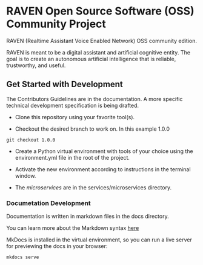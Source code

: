 # RAVEN Open Source Software (OSS) Community Project

RAVEN (Realtime Assistant Voice Enabled Network) OSS community edition.

RAVEN is meant to be a digital assistant and artificial cognitive entity. The goal is to create an autonomous artificial intelligence that is reliable, trustworthy, and useful. 


## Get Started with Development

The Contributors Guidelines are in the documentation. A more specific technical development specification is being drafted.

- Clone this repository using your favorite tool(s).

- Checkout the desired branch to work on. In this example 1.0.0

```
git checkout 1.0.0

```

- Create a Python virtual environment with tools of your choice using the environment.yml file in the root of the project.

- Activate the new environment according to instructions in the terminal window.

- The *microservices* are in the services/microservices directory.

### Documetation Development

Documentation is written in markdown files in the docs directory. 

You can learn more about the Markdown syntax [here](https://docs.github.com/en/get-started/writing-on-github/getting-started-with-writing-and-formatting-on-github/about-writing-and-formatting-on-github)

MkDocs is installed in the virtual environment, so you can run a live server for previewing the docs in your browser:

```
mkdocs serve

```

